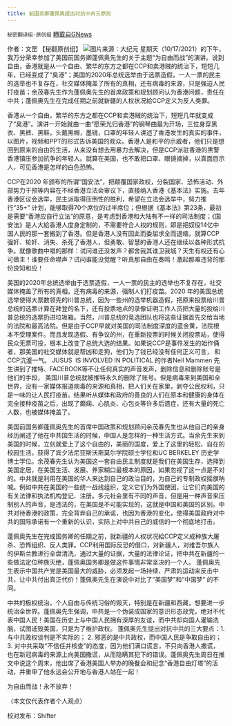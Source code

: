 ```yaml
---
title: 前国务卿蓬佩奥提出对抗中共三原则
---
```

`秘密翻译组-原创组` [轉載自GNews](https://gnews.org/zh-hans/1607789/)

作者：文罡 【秘翻原创组】
![](https://assets.gnews.org/wp-content/uploads/2021/10/Mike-Pompeo-speaking-at-the-Hong-Kong-Freedom-Beacon-event-at-the-Calvary-Chapel-on-Oct.-17-2021-Cynthia-Cai_The-Epoch-Times-1200x757-1.jpg)图片来源：大纪元
星期天（10/17/2021）的下午，我万分荣幸参加了美国前国务卿蓬佩奥先生的关于主题“为自由而战”的演讲。说到自由，香港就是从一个自由、繁华的东方之都在CCP和卖港贼的统治下，短短几年，已经变成了“臭港”；美国的2020年总统选举由于选票造假，一人一票的民主的选举也不复存在，社交媒体掩盖了所有的真相，还有病毒的来源，只是强迫人民打疫苗；余茂春先生作为蓬佩奥先生的首席政策和规划顾问认为香港问题，责任在中共；蓬佩奥先生在完成任期之前就新疆的人权状况給CCP定义为反人类罪。

香港从一个自由，繁华的东方之都在CCP和卖港贼的统治下，短短几年就变成了“臭港”。演讲一开始就由一曲“愿荣光归香港”的钢琴曲最为开场，三位身穿黑衣、黑裤、黑鞋，头戴黑帽，墨镜，口罩的年轻人讲述了香港发生的真实的事件，以图片，视频和PPT的形式告诉美国的观众。香港人是和平的示威者，他们只是想回到原来的自由的生活，从来没有想去用暴力去解决，但是CCP派驻香港的黒警香港镇压参加抗争的年轻人。就算在美国，也不敢把口罩、眼镜摘掉，以真面目示人，可见香港是怎样的白色恐怖。

CCP在2020 年颁布的所谓“国安法”，把颠覆国家政权，分裂国家、恐怖活动、外部势力干预等内容在不经香港立法会审议下，直接纳入香港《基本法》实施。去年香港区议会选举，民主派取得压倒性的胜利，希望在立法会选举中，努力推行“35+” 计划，能够取得70个席位的过半席位；但根据《基本法》第23条，最初是需要“香港应自行立法”的原意，是考虑到香港和大陆有不一样的司法制度；《国安法》是人大給香港人度身定制的，不需要符合人权的规则，即是把奴役14亿中国人民的那一套搬到了香港。但是香港人没有因此而委屈求全而退缩，就算CCP强奸、轮奸、消失、杀死了香港人，但勇敢、智慧的香港人还在继续以各种形式抗争。就像歌曲中唱的那样：试问谁还没发声？都舍我其谁卫我城？天生有权还有心可做主！谁要任命噤声？试问谁能没觉醒？听真那自由在奏鸣！激起那难违背的那份良知和应！

美国的2020年总统选举由于选票造假，一人一票的民主的选举也不复存在，社交媒体掩盖了所有的真相，还有病毒的来源，强制人们打疫苗。2020 年的美国总统选举使得大票数领先的川普总统，因为一些州的选举机器造假，把原来投票给川普总统的选票计算在拜登的名下，还有投票地点的录像证明工作人员把大量的投给川普总统的选票扔进垃圾箱。当然，川普总统的竞选团队也将这些证据首先交给当地的法院和最高法院。但是由于CCP早就对美国的司法制度深度的蓝金黄，法院根本不受理案件。而且发现造假、有争议的州，在重新投票的时候关闭投票站，使得民众无票可投，根本上改变了总统大选的结果。如果说CCP是事件发生的始作俑者，那美国的社交媒体就是帮凶和走狗，他们为了钱已经没有任何正义可言， 和CCP沆瀣一气。 JUSUS  IS INVOLVED IN POLITICAL 的作者Neil Mammen 先生讲到了推特、FACEBOOK等不让任何真实的声音发声，删除信息和删除账号是他们的手段， 美国川普总统就被推特永久的删除了账号。但是病毒来到美国和全世界，没有一家媒体报道病毒的来源和真相，把人们关在家里，剥夺公民权利，只是一味的让人民打疫苗。结果听从媒体和政府的善良的人们在原本和健康的身体在完全接种疫苗之后，出现了癫痫、心肌炎、心包炎等许多后遗症，还有大量的死亡人数，也被媒体掩盖了。

美国前国务卿蓬佩奥先生的首席中国政策和规划顾问余茂春先生也从他自己的亲身经历阐述了他在中共国生活的时候，中国人是怎样的一种生活方式。当余先生来到美国的时候，立刻就爱上了这个自由的，美丽的国度，爱上了这里的轻松、自在的校园生活，获得了宾夕法尼亚斯沃斯莫尔学院硕士学位和UC BERKELEY 历史学博士学位。余茂春先生认为美国这一套自由民主制度就是我们在美国生存，选择到美国定居，在美国生活、发展、养家糊口最根本的原因，如果忽视了这一点是不对的。中共就是利用在美国的华人来达到自己的政治目的，为自己的专制政权摇旗呐喊。例如中共在美国的一些统一战线组织，定义它们为外国使团，让它们向美国的有关法律和执法机构登记、注册。多元社会里有不同的声音，但是用一种声音来压制别人的声音，是违法的，在美国是不可能实现的，这就是中国和美国的区别。中共对待香港的政策，完全背弃自己的承诺，也因为香港的变化，使得美国政府对中共的国际承诺有一个重新的认识，实际上对中共自己的威信的一个彻底地打击。

蓬佩奥先生在完成国务卿的任期之前，就新疆的人权状况給CCP定义成种族大屠杀、恐怖组织、反人类罪。CCP利用国际反恐的借口，对新疆人，对维吾尔族人的伊斯兰教进行全盘清洗，通过大量的证据，大量的法律论证，把中共在新疆的一些做法定位种族灭绝，蓬佩奥国务卿是做这件事情非常坚决的一个人。 蓬佩奥先生表示中国共产党是美国最大的威胁，必须发起一场持续、严肃的运动来反击中共，让中共付出真正代价！蓬佩奥先生在演说中对比了“美国梦”和“中国梦” 的不同。

中共的极权统治，个人自由与传统习俗的毁灭，特别是在新疆和西藏，想要进一步统治全世界。蓬佩奥先生强调，中共是一个伪装成国家的意识形态政党，绝对不代表中国人民！美国在历史上与中国人民拥有深厚的友谊，而中共却向国人灌输洗脑，试图诋毁美国，只是为了维护政权。 蓬佩奥先生提出对抗中共的三大要点：1. 与中共政权谈判是不实际的； 2. 邪恶的是中共政权，而中国人民是争取自由的； 3. 对中共采取“不信任并核查”的态度，因为他们满口谎言，不只向香港人撒谎，也在新冠病毒的来源上向美国撒谎，从而隐瞒其犯下的错误。蓬佩奥先生周日在推文中说这个周末，他出席了香港美国人举办的晚餐会和纪念“香港自由灯塔”的活动，并重申了他永远会公开地与香港人站在一起！

为自由而战！永不放弃！

（本文仅代表作者个人观点）

校对发布：Shifter

